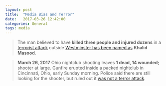 ```yaml
---
layout: post
title:  "Media Bias and Terror"
date:   2017-03-26 12:42:00
categories: General
tags: media
---
```



> The man believed to have **killed three people and injured dozens** in a [terrorist attack](http://www.getwestlondon.co.uk/news/west-london-news/london-terror-attack-khalid-masood-12798599) outside [Westminster has been named as](http://www.newsshopper.co.uk/NEWS/15177610.Khalid_Masood_named_as_London_terror_attacker/) **Khalid Masood**.

> **March 26, 2017** Ohio nightclub shooting leaves **1 dead, 14 wounded;** shooter at large. Gunfire erupted inside a packed nightclub in Cincinnati, Ohio, early Sunday morning. Police said there are still looking for the shooter, but ruled out it [was not a terror attack](http://indianexpress.com/article/world/ohio-nightclub-shooting-leaves-1-dead-14-wounded-shooter-at-large-4586628/).
